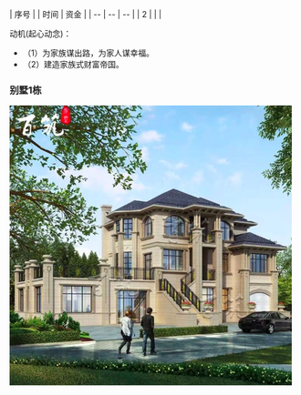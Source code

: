
| 序号 |  | 时间 | 资金 |
| -- | -- | -- |
| 2 |  | |

动机(起心动念)：
* （1）为家族谋出路，为家人谋幸福。
* （2）建造家族式财富帝国。

### 别墅1栋
![](/assets/0CAE95B2-5FD8-432A-9908-8C38360948A1.png)



